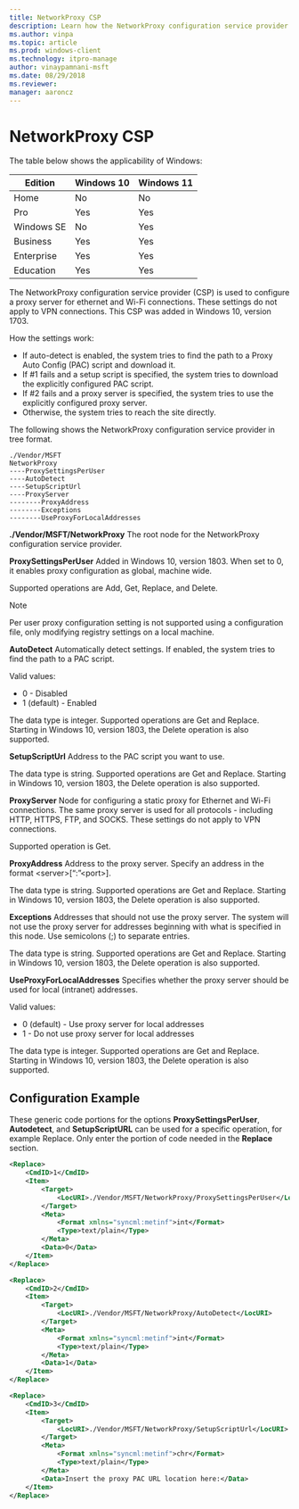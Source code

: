 ```yaml
---
title: NetworkProxy CSP
description: Learn how the NetworkProxy configuration service provider (CSP) is used to configure a proxy server for ethernet and Wi-Fi connections.
ms.author: vinpa
ms.topic: article
ms.prod: windows-client
ms.technology: itpro-manage
author: vinaypamnani-msft
ms.date: 08/29/2018
ms.reviewer: 
manager: aaroncz
---
```


# NetworkProxy CSP

The table below shows the applicability of Windows:

|Edition|Windows 10|Windows 11|
|--- |--- |--- |
|Home|No|No|
|Pro|Yes|Yes|
|Windows SE|No|Yes|
|Business|Yes|Yes|
|Enterprise|Yes|Yes|
|Education|Yes|Yes|

The NetworkProxy configuration service provider (CSP) is used to configure a proxy server for ethernet and Wi-Fi connections. These settings do not apply to VPN connections. This CSP was added in Windows 10, version 1703.

How the settings work:

- If auto-detect is enabled, the system tries to find the path to a Proxy Auto Config (PAC) script and download it.
- If #1 fails and a setup script is specified, the system tries to download the explicitly configured PAC script.
- If #2 fails and a proxy server is specified, the system tries to use the explicitly configured proxy server.
- Otherwise, the system tries to reach the site directly.

The following shows the NetworkProxy configuration service provider in tree format.

```console
./Vendor/MSFT
NetworkProxy
----ProxySettingsPerUser
----AutoDetect
----SetupScriptUrl
----ProxyServer
--------ProxyAddress
--------Exceptions
--------UseProxyForLocalAddresses
```

<a href="" id="networkproxy"></a>**./Vendor/MSFT/NetworkProxy**
The root node for the NetworkProxy configuration service provider.

<a href="" id="proxysettingsperuser"></a>**ProxySettingsPerUser**
Added in Windows 10, version 1803. When set to 0, it enables proxy configuration as global, machine wide.

Supported operations are Add, Get, Replace, and Delete.

> [!Note]
> Per user proxy configuration setting is not supported using a configuration file, only modifying registry settings on a local machine.

<a href="" id="autodetect"></a>**AutoDetect**
Automatically detect settings. If enabled, the system tries to find the path to a PAC script.

Valid values:

- 0 - Disabled
- 1 (default) - Enabled

The data type is integer. Supported operations are Get and Replace. Starting in Windows 10, version 1803, the Delete operation is also supported.

<a href="" id="setupscripturl"></a>**SetupScriptUrl**
Address to the PAC script you want to use.

The data type is string. Supported operations are Get and Replace. Starting in Windows 10, version 1803, the Delete operation is also supported.

<a href="" id="proxyserver"></a>**ProxyServer**
Node for configuring a static proxy for Ethernet and Wi-Fi connections. The same proxy server is used for all protocols - including HTTP, HTTPS, FTP, and SOCKS. These settings do not apply to VPN connections.

Supported operation is Get.

<a href="" id="proxyaddress"></a>**ProxyAddress**
Address to the proxy server. Specify an address in the format &lt;server&gt;[“:”&lt;port&gt;]. 

The data type is string. Supported operations are Get and Replace. Starting in Windows 10, version 1803, the Delete operation is also supported.

<a href="" id="exceptions"></a>**Exceptions**
Addresses that should not use the proxy server. The system will not use the proxy server for addresses beginning with what is specified in this node. Use semicolons (;) to separate entries. 

The data type is string. Supported operations are Get and Replace. Starting in Windows 10, version 1803, the Delete operation is also supported.

<a href="" id="useproxyforlocaladdresses"></a>**UseProxyForLocalAddresses**
Specifies whether the proxy server should be used for local (intranet) addresses. 

Valid values:

- 0 (default) - Use proxy server for local addresses
- 1 - Do not use proxy server for local addresses

The data type is integer. Supported operations are Get and Replace. Starting in Windows 10, version 1803, the Delete operation is also supported.

## Configuration Example

These generic code portions for the options **ProxySettingsPerUser**, **Autodetect**, and **SetupScriptURL** can be used for a specific operation, for example Replace.  Only enter the portion of code needed in the **Replace** section.

```xml
<Replace>
    <CmdID>1</CmdID>
    <Item>
        <Target>
            <LocURI>./Vendor/MSFT/NetworkProxy/ProxySettingsPerUser</LocURI>
        </Target>
        <Meta>
            <Format xmlns="syncml:metinf">int</Format>
            <Type>text/plain</Type>
        </Meta>
        <Data>0</Data>
    </Item>
</Replace>
```

```xml
<Replace>
    <CmdID>2</CmdID>
    <Item>
        <Target>
            <LocURI>./Vendor/MSFT/NetworkProxy/AutoDetect</LocURI>
        </Target>
        <Meta>
            <Format xmlns="syncml:metinf">int</Format>
            <Type>text/plain</Type>
        </Meta>
        <Data>1</Data>
    </Item>
</Replace>
```

```xml
<Replace>
    <CmdID>3</CmdID>
    <Item>
        <Target>
            <LocURI>./Vendor/MSFT/NetworkProxy/SetupScriptUrl</LocURI>
        </Target>
        <Meta>
            <Format xmlns="syncml:metinf">chr</Format>
            <Type>text/plain</Type>
        </Meta>
        <Data>Insert the proxy PAC URL location here:</Data>
    </Item>
</Replace>
```
